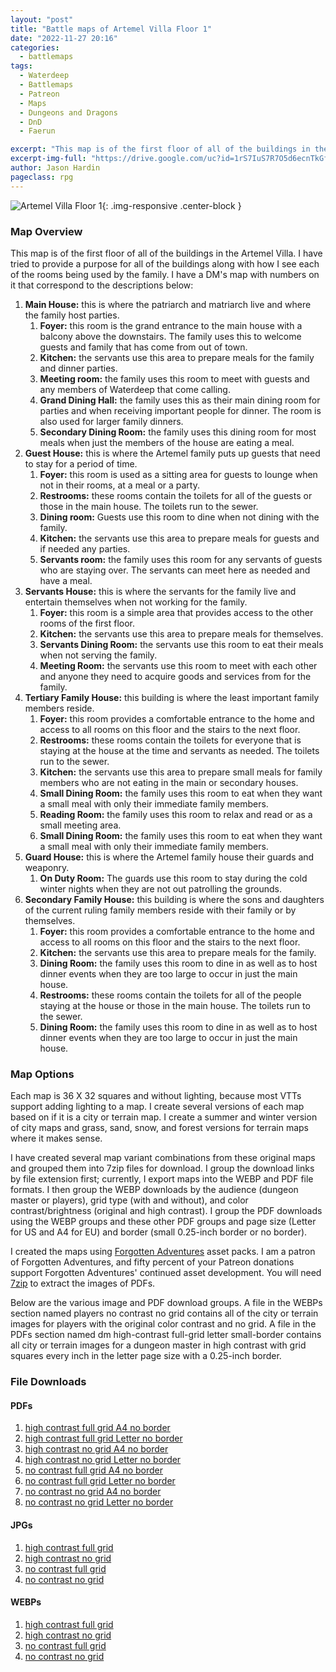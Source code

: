 ```yaml
---
layout: "post"
title: "Battle maps of Artemel Villa Floor 1"
date: "2022-11-27 20:16"
categories:
  - battlemaps
tags:
  - Waterdeep
  - Battlemaps
  - Patreon
  - Maps
  - Dungeons and Dragons
  - DnD
  - Faerun

excerpt: "This map is of the first floor of all of the buildings in the Artemel Villa. I have tried to provide a purpose for all of the buildings along with how I see each of the rooms being used by the family"
excerpt-img-full: "https://drive.google.com/uc?id=1rS7IuS7R7O5d6ecnTkGfRbOuFMK9D7U5"
author: Jason Hardin
pageclass: rpg
---
```


![Artemel Villa Floor 1](https://drive.google.com/uc?id=1rS7IuS7R7O5d6ecnTkGfRbOuFMK9D7U5){: .img-responsive .center-block }

### Map Overview

This map is of the first floor of all of the buildings in the Artemel Villa. I have tried to provide a purpose for all of the buildings along with how I see each of the rooms being used by the family. I have a DM's map with numbers on it that correspond to the descriptions below:

1. **Main House:** this is where the patriarch and matriarch live and where the family host parties.
   1. **Foyer:** this room is the grand entrance to the main house with a balcony above the downstairs. The family uses this to welcome guests and family that has come from out of town.
   1. **Kitchen:** the servants use this area to prepare meals for the family and dinner parties.
   1. **Meeting room:** the family uses this room to meet with guests and any members of Waterdeep that come calling.
   1. **Grand Dining Hall:** the family uses this as their main dining room for parties and when receiving important people for dinner. The room is also used for larger family dinners.
   1. **Secondary Dining Room:** the family uses this dining room for most meals when just the members of the house are eating a meal.
2. **Guest House:** this is where the Artemel family puts up guests that need to stay for a period of time.
   1. **Foyer:** this room is used as a sitting area for guests to lounge when not in their rooms, at a meal or a party.
   1. **Restrooms:** these rooms contain the toilets for all of the guests or those in the main house. The toilets run to the sewer.
   1. **Dining room:** Guests use this room to dine when not dining with the family.
   1. **Kitchen:** the servants use this area to prepare meals for guests and if needed any parties.
   1. **Servants room:** the family uses this room for any servants of guests who are staying over. The servants can meet here as needed and have a meal.
3. **Servants House:** this is where the servants for the family live and entertain themselves when not working for the family.
   1. **Foyer:** this room is a simple area that provides access to the other rooms of the first floor.
   1. **Kitchen:** the servants use this area to prepare meals for themselves.
   1. **Servants Dining Room:** the servants use this room to eat their meals when not serving the family.
   1. **Meeting Room:** the servants use this room to meet with each other and anyone they need to acquire goods and services from for the family.
4. **Tertiary Family House:** this building is where the least important family members reside.
   1. **Foyer:** this room provides a comfortable entrance to the home and access to all rooms on this floor and the stairs to the next floor.
   1. **Restrooms:** these rooms contain the toilets for everyone that is staying at the house at the time and servants as needed. The toilets run to the sewer.
   1. **Kitchen:** the servants use this area to prepare small meals for family members who are not eating in the main or secondary houses.
   1. **Small Dining Room:** the family uses this room to eat when they want a small meal with only their immediate family members.
   1. **Reading Room:** the family uses this room to relax and read or as a small meeting area.
   1. **Small Dining Room:** the family uses this room to eat when they want a small meal with only their immediate family members.
5. **Guard House:** this is where the Artemel family house their guards and weaponry.
   1. **On Duty Room:** The guards use this room to stay during the cold winter nights when they are not out patrolling the grounds.
6. **Secondary Family House:** this building is where the sons and daughters of the current ruling family members reside with their family or by themselves.
   1. **Foyer:** this room provides a comfortable entrance to the home and access to all rooms on this floor and the stairs to the next floor.
   2. **Kitchen:** the servants use this area to prepare meals for the family.
   3. **Dining Room:** the family uses this room to dine in as well as to host dinner events when they are too large to occur in just the main house.
   4. **Restrooms:** these rooms contain the toilets for all of the people staying at the house or those in the main house. The toilets run to the sewer.
   5. **Dining Room:** the family uses this room to dine in as well as to host dinner events when they are too large to occur in just the main house.

### Map Options

Each map is 36 X 32 squares and without lighting, because most VTTs support adding lighting to a map. I create several versions of each map based on if it is a city or terrain map. I create a summer and winter version of city maps and grass, sand, snow, and forest versions for terrain maps where it makes sense.

I have created several map variant combinations from these original maps and grouped them into 7zip files for download. I group the download links by file extension first; currently, I export maps into the WEBP and PDF file formats. I then group the WEBP downloads by the audience (dungeon master or players), grid type (with and without), and color contrast/brightness (original and high contrast). I group the PDF downloads using the WEBP groups and these other PDF groups and page size (Letter for US and A4 for EU) and border (small 0.25-inch border or no border).

I created the maps using [Forgotten Adventures](https://www.patreon.com/forgottenadventures/) asset packs. I am a patron of Forgotten Adventures, and fifty percent of your Patreon donations support Forgotten Adventures' continued asset development. You will need [7zip](https://www.7-zip.org) to extract the images of PDFs.

Below are the various image and PDF download groups. A file in the WEBPs section named players no contrast no grid contains all of the city or terrain images for players with the original color contrast and no grid. A file in the PDFs section named dm high-contrast full-grid letter small-border contains all city or terrain images for a dungeon master in high contrast with grid squares every inch in the letter page size with a 0.25-inch border.

### File Downloads

#### PDFs

1. [high contrast full grid A4 no border](https://dtr.jasonhardin.com/kuvf)
1. [high contrast full grid Letter no border](https://dtr.jasonhardin.com/VMj5)
1. [high contrast no grid A4 no border](https://dtr.jasonhardin.com/MXQE)
1. [high contrast no grid Letter no border](https://dtr.jasonhardin.com/DmN5)
1. [no contrast full grid A4 no border](https://dtr.jasonhardin.com/Kpe7)
1. [no contrast full grid Letter no border](https://dtr.jasonhardin.com/ZnXg)
1. [no contrast no grid A4 no border](https://dtr.jasonhardin.com/vrvj)
1. [no contrast no grid Letter no border](https://dtr.jasonhardin.com/Njcm)

#### JPGs

1. [high contrast full grid](https://dtr.jasonhardin.com/RvrY)
1. [high contrast no grid](https://dtr.jasonhardin.com/nk3o)
1. [no contrast full grid](https://dtr.jasonhardin.com/9AoQ)
1. [no contrast no grid](https://dtr.jasonhardin.com/P7jo)

#### WEBPs

1. [high contrast full grid](https://dtr.jasonhardin.com/Uy9S)
1. [high contrast no grid](https://dtr.jasonhardin.com/m2GV)
1. [no contrast full grid](https://dtr.jasonhardin.com/Cf9o)
1. [no contrast no grid](https://dtr.jasonhardin.com/uxKh)
